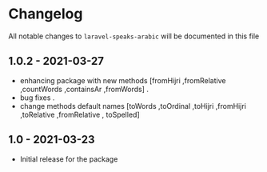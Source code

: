 # Changelog

All notable changes to `laravel-speaks-arabic` will be documented in this file

## 1.0.2 - 2021-03-27
- enhancing package with new methods [fromHijri ,fromRelative ,countWords ,containsAr ,fromWords] .
- bug fixes .
- change methods default names [toWords ,toOrdinal ,toHijri ,fromHijri ,toRelative ,fromRelative , toSpelled]

## 1.0 - 2021-03-23
- Initial release for the package 